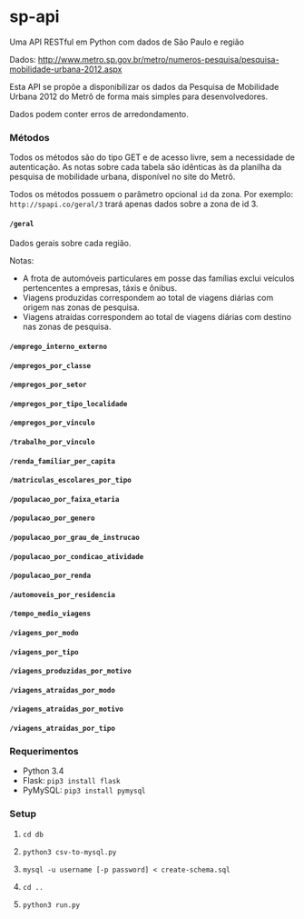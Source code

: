 # sp-api
Uma API RESTful em Python com dados de São Paulo e região

Dados: http://www.metro.sp.gov.br/metro/numeros-pesquisa/pesquisa-mobilidade-urbana-2012.aspx

Esta API se propõe a disponibilizar os dados da Pesquisa de Mobilidade Urbana 2012 do Metrô de forma mais simples para desenvolvedores.

Dados podem conter erros de arredondamento.

### Métodos

Todos os métodos são do tipo GET e de acesso livre, sem a necessidade de autenticação. As notas sobre cada tabela são idênticas às da planilha da pesquisa de mobilidade urbana, disponível no site do Metrô.

Todos os métodos possuem o parâmetro opcional `id` da zona. Por exemplo: `http://spapi.co/geral/3` trará apenas dados sobre a zona de id 3.

#### `/geral`

Dados gerais sobre cada região.

Notas:

- A frota de automóveis particulares em posse das famílias exclui veículos pertencentes a empresas, táxis e ônibus.
- Viagens produzidas correspondem ao total de viagens diárias com origem nas zonas de pesquisa.
- Viagens atraídas correspondem ao total de viagens diárias com destino nas zonas de pesquisa.

#### `/emprego_interno_externo`
#### `/empregos_por_classe`
#### `/empregos_por_setor`
#### `/empregos_por_tipo_localidade`
#### `/empregos_por_vinculo`
#### `/trabalho_por_vinculo`

#### `/renda_familiar_per_capita`

#### `/matriculas_escolares_por_tipo`

#### `/populacao_por_faixa_etaria`
#### `/populacao_por_genero`
#### `/populacao_por_grau_de_instrucao`
#### `/populacao_por_condicao_atividade`
#### `/populacao_por_renda`

#### `/automoveis_por_residencia`

#### `/tempo_medio_viagens`

#### `/viagens_por_modo`
#### `/viagens_por_tipo`
#### `/viagens_produzidas_por_motivo`

#### `/viagens_atraidas_por_modo`
#### `/viagens_atraidas_por_motivo`
#### `/viagens_atraidas_por_tipo`

### Requerimentos

- Python 3.4
- Flask: `pip3 install flask`
- PyMySQL: `pip3 install pymysql`

### Setup

1. `cd db`

1. `python3 csv-to-mysql.py`

1. `mysql -u username [-p password] < create-schema.sql`

1. `cd ..`

1. `python3 run.py`
